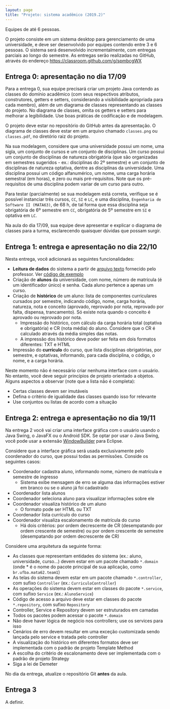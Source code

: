 ```yaml
---
layout: page
title: "Projeto: sistema acadêmico (2019.2)"
---
```


Equipes de até 6 pessoas.

<!-- 

Meuhorario: disciplinas com turmas/horários, pré-requisitos, currículo de curso

Orientação acadêmica: guardar histórico do aluno, notas, registrar intenção de matrículas futuras, ordenação topológica

Outros: banca de TCC, avaliação de professores

 -->

O projeto consiste em um sistema desktop para gerenciamento de uma universidade, e deve ser desenvolvido por equipes contendo entre 3 e 6 pessoas. O sistema será desenvolvido incrementalmente, com entregas parciais ao longo do semestre. As entregas serão realizadas no GitHub, através do endereço <https://classroom.github.com/g/spmbcgWX>

## Entrega 0: apresentação no dia 17/09

Para a entrega 0, sua equipe precisará criar um projeto Java contendo as classes do domínio acadêmico (com seus respectivos atributos, construtores, getters e setters, considerando a visibilidade apropriada para cada membro), além de um diagrama de classes representando as classes do projeto. No diagrama de classes, omita os getters e setters para melhorar a legibilidade. Use boas práticas de codificação e de modelagem.

O projeto deve estar no repositório do GitHub antes da apresentação. O diagrama de classes deve estar em um arquivo chamado `classes.png` ou `classes.pdf`, no diretório raiz do projeto.

Na sua modelagem, considere que uma universidade possui um nome, uma sigla, um conjunto de cursos e um conjunto de disciplinas. Um curso possui um conjunto de disciplinas de natureza obrigatória (que são organizadas em semestres sugeridos - ex.: disciplinas do 2º semestre) e um conjunto de disciplinas de natureza optativa, dentre as disciplinas da universidade. Uma disciplina possui um código alfanumérico, um nome, uma carga horária semestral (em horas), e zero ou mais pré-requisitos. Note que os pré-requisitos de uma disciplina podem variar de um curso para outro.

Para testar (parcialmente) se sua modelagem está correta, verifique se é possível instanciar três cursos, `CC`, `SI` e `LC`, e uma disciplina, `Engenharia de Software II (MATA63)`, de 68 h, de tal forma que essa disciplina seja obrigatória de 6º semestre em `CC`, obrigatória de 5º semestre em `SI` e optativa em `LC`.

Na aula do dia 17/09, sua equipe deve apresentar e explicar o diagrama de classes para a turma, esclarecendo quaisquer dúvidas que possam surgir.

## Entrega 1: entrega e apresentação no dia 22/10

Nesta entrega, você adicionará as seguintes funcionalidades:

- **Leitura de dados** do sistema a partir de [arquivo texto](/aulas/mata37/web/dados.txt) fornecido pelo professor. Ver [código de exemplo](le-dados.java) <!-- Single responsibility principle: usar classe dedicada para leitura -->
- Criação de **alunos** da universidade, com nome, número de matrícula (é um identificador único) e senha. Cada aluno pertence a apenas um curso. <!-- override de equals -->
- Criação de **histórico** de um aluno: lista de componentes curriculares cursados por semestre, indicando código, nome, carga horária, natureza, nota e conceito (aprovado, reprovado por nota, reprovado por falta, dispensa, trancamento). Só existe nota quando o conceito é aprovado ou reprovado por nota.
    - Impressão do histórico, com cálculo da carga horária total (optativa e obrigatória) e CR (nota média) do aluno. Considere que o CR é calculado através da média simples das notas. <!-- disciplinas devem ser imutáveis --> <!-- entrega 2: usar composite -->
    - A impressão dos histórico deve poder ser feita em dois formatos diferentes: TXT e HTML <!-- Entrega 2: implementar template method -->
- Impressão do **currículo** do curso, que lista disciplinas obrigatórias, por semestre, e optativas, informando, para cada disciplina, o código, o nome, e a carga horária. <!-- Law of demeter: curso.getComponente().getCargaHoraria()  -->
<!-- - Cálculo de escalonamento do curso. Cada curso adota critérios diferentes. -->
  <!-- padrão Strategy, open/closed principle -->
<!-- - Autenticação de alunos e do coordenador. -->

Neste momento não é necessário criar nenhuma interface com o usuário. No entanto, você deve seguir princípios de projeto orientado a objetos. Alguns aspectos a observar (note que a lista não é completa):

- Certas classes devem ser imutáveis
- Defina o critério de igualidade das classes quando isso for relevante
- Use conjuntos ou listas de acordo com a situação

<!-- 
- Leitura de dados do sistema a partir de arquivo texto fornecido pelo professor
- Interface gráfica
- Qualquer um pode visualizar currículos dos cursos e informações sobre cada disciplina
- Cadastro de alunos de cursos; autenticação via número de matrícula
- Aluno pode indicar disciplinas que já cursou
- Sistema exibe número de alunos que já cursaram cada disciplina
- Documentação:
- Apresentação: demonstração do sistema
 -->

## Entrega 2: entrega e apresentação no dia 19/11

Na entrega 2 você vai criar uma interface gráfica com o usuário usando o Java Swing, o JavaFX ou o Android SDK. Se optar por usar o Java Swing, você pode usar a extensão [WindowBuilder](https://www.eclipse.org/windowbuilder/) para Eclipse.

Considere que a interface gráfica será usada exclusivamente pelo coordenador do curso, que possui todas as permissões. Conside os seguintes casos:

- Coordenador cadastra aluno, informando nome, número de matrícula e semestre de ingresso
  - Sistema exibe mensagem de erro se alguma das informações estiver em branco ou se o aluno já foi cadastrado
- Coordenador lista alunos
- Coordenador seleciona aluno para visualizar informações sobre ele
- Coordenador visualiza histórico de um aluno
  - O formato pode ser HTML ou TXT
- Coordenador lista currículo do curso
- Coordenador visualiza escalonamento de matrícula do curso
  - Há dois critérios: por ordem decrescente de CR (desempatando por ordem crescente de semestre) ou por ordem crescente de semestre (desempatando por ordem decrescente de CR)

Considere uma arquitetura da seguinte forma:

- As classes que representam entidades do sistema (ex.: aluno, universidade, curso...) devem estar em um pacote chamado `*.domain` (onde * é o nome do pacote principal de sua aplicação, como `br.ufba.mata62.team1`)
- As telas do sistema devem estar em um pacote chamado `*.controller`, com sufixo `Controller` (ex.: `CurriculoController`)
- As operações do sistema devem estar em classes do pacote `*.service`, com sufixo `Service` (ex.: `AlunoService`)
- Código de acesso a arquivo deve estar em classes do pacote `*.repository`, com sufixo `Repository`
- Controller, Service e Repository devem ser estruturados em camadas
- Todos os pacotes podem acessar o pacote `*.domain`
- Não deve haver lógica de negócio nos controllers; use os services para isso
- Cenários de erro devem resultar em uma exceção customizada sendo lançada pelo service e tratada pelo controller
- A visualização do histórico em diferentes formatos deve ser implementada com o padrão de projeto Template Method
- A escolha do critério de escalonamento deve ser implementada com o padrão de projeto Strategy
- Siga a lei de Demeter

No dia da entrega, atualize o repositório Git **antes** da aula.

<!-- - Aluno indica disciplinas que pretende cursar no próximo semestre (matrícula)
- Sistema emite sinal sonoro (ou não, a depender da configuração do sistema) cada vez que uma nova matrícula é realizada
- Coordenador aprova ou não matrícula
- Coordenador insere notas dos alunos
- Coordenador encerra semestre atual e inicia novo semestre
- Aluno visualiza histórico
- Apresentação: demonstração do sistema -->

## Entrega 3

A definir.

<!-- - Projeto completo, com testes de unidade
- Critério: cobertura de testes
- Apresentação: demonstração do sistema -->